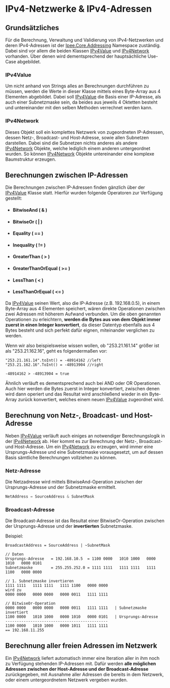 # IPv4-Netzwerke & IPv4-Adressen

## Grundsätzliches

Für die Berechnung, Verwaltung und Validierung von IPv4-Netzwerken und deren IPv4-Adressen ist der [Ipee.Core.Addressing](~/api/Ipee.Core.Addressing.yml) Namespace zuständig. Dabei sind vor allem die beiden Klassen [IPv4Value](~/api/Ipee.Core.Addressing.IPv4Value.yml) und [IPv4Network](~/api/Ipee.Core.Addressing.IPv4Network.yml) vorhanden. Über denen wird dementsprechend der hauptsächliche Use-Case abgebildet.

### IPv4Value

Um nicht anhand von Strings alles an Berechnungen durchführen zu müssen, werden die Werte in dieser Klasse mittels eines Byte-Array aus 4 Elementen abgebildet. Dabei soll [IPv4Value](~/api/Ipee.Core.Addressing.IPv4Value.yml) die Basis einer IP-Adresse, als auch einer Subnetzmaske sein, da beides aus jeweils 4 Oktetten besteht und untereinander mit den selben Methoden verrechnet werden kann.

### IPv4Network

Dieses Objekt soll ein komplettes Netzwerk von zugeordneten IP-Adressen, dessen Netz-, Broadcast- und Host-Adresse, sowie allen Subnetzen darstellen. Dabei sind die Subnetzen nichts anderes als andere [IPv4Network](~/api/Ipee.Core.Addressing.IPv4Network.yml) Objekte, welche lediglich einem anderen untergeordnet wurden. So können [IPv4Network](~/api/Ipee.Core.Addressing.IPv4Network.yml) Objekte untereinander eine komplexe Baumstruktur erzeugen.

## Berechnungen zwischen IP-Adressen

Die Berechnungen zwischen IP-Adressen finden gänzlich über der [IPv4Value](~/api/Ipee.Core.Addressing.IPv4Value.yml) Klasse statt. Hierfür wurden folgende Operatoren zur Verfügung gestellt:

- #### BitwiseAnd ( & )

- #### BitwiseOr ( | )

- #### Equality ( == )

- #### Inequality ( != )

- #### GreaterThan ( > )

- #### GreaterThanOrEqual ( >= )

- #### LessThan ( < )

- #### LessThanOrEqual ( <= )

Da [IPv4Value](~/api/Ipee.Core.Addressing.IPv4Value.yml) seinen Wert, also die IP-Adresse (z.B. 192.168.0.5), in einem Byte-Array aus 4 Elementen speichert, wären direkte Operationen zwischen zwei Adressen mit höherem Aufwand verbunden. Um die oben genannten Operationen zu erleichtern, **werden die Bytes aus von dem Objekt immer zuerst in einen Integer konvertiert**, da dieser Datentyp ebenfalls aus 4 Bytes besteht und sich perfekt dafür eignen, miteinander verglichen zu werden.

Wenn wir also beispielsweise wissen wollen, ob "253.21.161.14" größer ist als "253.21.162.16", geht es folgendermaßen vor:

```
"253.21.161.14".toInt() = -48914162 //left
"253.21.162.16".ToInt()	= -48913904 //right

-48914162 > -48913904 = true
```

Ähnlich verläuft es dementsprechend auch bei AND oder OR Operationen. Auch hier werden die Bytes zuerst in Integer konvertiert, zwischen denen wird dann operiert und das Resultat wird anschließend wieder in ein Byte-Array zurück konvertiert, welches einem neuen [IPv4Value](~/api/Ipee.Core.Addressing.IPv4Value.yml) zugeordnet wird.

## Berechnung von Netz-, Broadcast- und Host-Adresse

Neben [IPv4Value](~/api/Ipee.Core.Addressing.IPv4Value.yml) verläuft auch einiges an notwendiger Berechnungslogik in der [IPv4Network](~/api/Ipee.Core.Addressing.IPv4Network.yml) ab. Hier kommt es zur Berechnung der Netz-, Broadcast- und Host-Adresse. Um ein [IPv4Network](~/api/Ipee.Core.Addressing.IPv4Network.yml) zu erzeugen, wird immer eine Ursprungs-Adresse und eine Subnetzmaske vorausgesetzt, um auf dessen Basis sämtliche Berechnungen vollziehen zu können.

### Netz-Adresse

Die Netzadresse wird mittels BitwiseAnd-Operation zwischen der Ursprungs-Adresse und der Subnetzmaske ermittelt.

```c#
NetAddress = SourceAddress & SubnetMask
```

### Broadcast-Adresse

Die Broadcast-Adresse ist das Resultat einer BitwiseOr-Operation zwischen der Ursprungs-Adresse und der **invertierten** Subnetzmaske.

Beispiel:

```
BroadcastAddress = SourceAddress | ~SubnetMask

// Daten
Ursprungs-Adresse	= 192.168.10.5	= 1100 0000   1010 1000   0000 1010   0000 0101
Subnetzmaske		= 255.255.252.0	= 1111 1111   1111 1111   1111 1100   0000 0000

// 1. Subnetzmaske invertieren
1111 1111   1111 1111   1111 1100   0000 0000
wird zu
0000 0000   0000 0000   0000 0011   1111 1111

// BitwiseOr-Operation
0000 0000   0000 0000   0000 0011   1111 1111	| Subnetzmaske invertiert
1100 0000   1010 1000   0000 1010   0000 0101	| Ursprungs-Adresse
---------------------------------------------
1100 0000   1010 1000   0000 1011   1111 1111
== 192.168.11.255

```

## Berechnung aller freien Adressen im Netzwerk

Ein [IPv4Network](~/api/Ipee.Core.Addressing.IPv4Network.yml) liefert automatisch immer eine Iteration aller in ihm noch zu Verfügung stehenden IP-Adressen mit. Dafür werden **alle möglichen Adressen zwischen der Host-Adresse und der Broadcast-Adresse** zurückgegeben, mit Ausnahme aller Adressen die bereits in dem Netzwerk, oder einem untergeordnetem Netzwerk vergeben wurden.
